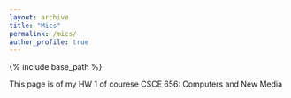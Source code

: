 ```yaml
---
layout: archive
title: "Mics"
permalink: /mics/
author_profile: true
---
```


{% include base_path %}

This page is of my HW 1 of courese CSCE 656: Computers and New Media